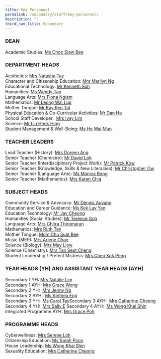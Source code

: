 ```yaml
---
title: Key Personnel
permalink: /secondary/staff/key-personnel/
description: ""
third_nav_title: Secondary
---
```



### DEAN

Academic Studies: [Ms Choo Siew Bee](mailto:choo_siew_bee@schools.gov.sg)

### DEPARTMENT HEADS

Aesthetics: [Mrs Natasha Tay](mailto:sophia_natasha_wei_junhao@schools.gov.sg)  
Character and Citizenship Education: [Mrs Marilyn Ng](mailto:lau_li-lin_marilyn@schools.gov.sg)  
Educational Technology: [Mr Kenneth Soh](mailto:soh_chen_wai_kenneth@schools.gov.sg)  
Humanities: [Ms Wendy Tan](mailto:wendy_li-_jin_tan@schools.gov.sg)  
Language Arts: [Mrs Fiona Ngiam](mailto:fiona_ngiam@schools.gov.sg)  
Mathematics: [Mr Leong Wai Lup](mailto:leong_wai_lup@schools.gov.sg)  
Mother Tongue: [Mr Kay Ren Tat](mailto:kay_ren_tat@schools.gov.sg)  
Physical Education & Co-Curricular Activities: [Mr Dan Ho](mailto:dan_ho@schools.gov.sg)  
School Staff Developer:  [Mrs Ivay Lim](mailto:tan_sin_yee_ivay@schools.gov.sg)  
Science: [Mr Liu Heok Hing](mailto:liu_heok_hing@schools.gov.sg)  
Student Management & Well-Being: [Ms Ho Wai Mun](mailto:ho_wai_mun@schools.gov.sg)

### TEACHER LEADERS

Lead Teacher (History): [Mrs Doreen Ang](mailto:lim_li_huang_doreen@schools.gov.sg)  
Senior Teacher (Chemistry): [Mr David Loh](mailto:loh_jee_yong_david@schools.gov.sg)  
Senior Teacher (Interdisciplinary Project Work): [Mr Patrick Kow](mailto:kow_eng_swee_patrick@schools.gov.sg)  
Senior Teacher (Knowledge, Skills & New Literacies): [Mr Christopher Ow](mailto:ow_chee_keong_christopher@schools.gov.sg)  
Senior Teacher (Language Arts): [Ms Monica Bong](mailto:monica_bong@schools.gov.sg)  
Senior Teacher (Mathematics): [Mrs Karen Chia](mailto:low_geok_lin_karen@schools.gov.sg)

### SUBJECT HEADS

Community Service & Advocacy: [Mr Dennis Auyang](mailto:auyang_seh_hon_dennis@schools.gov.sg)  
Education and Career Guidance: [Ms Kek Lay Yan](mailto:kek_lay_yan@schools.gov.sg)  
Education Technology: [Mr Jay Cheong](mailto:jay_cheong_han_wen@schools.gov.sg)  
Humanities (Social Studies): [Mr Terence Goh](mailto:goh_keng_lee_terence@mgs.sch.edu.sg)  
Language Arts: [](mailto:fiona_ngiam@mgs.sch.edu.sg)[Mrs Chitra Thirumaran](mailto:chitra_thirumaran@schools.gov.sg)  
Mathematics: [Mrs Ruth Tan](mailto:ruth_tan@schools.gov.sg)  
Mother Tongue: [Mdm Chu Suat Bee](mailto:chu_suat_bee@schools.gov.sg)  
Music (MEP): [Mrs Arlene Chan](mailto:low_siew_kheng_arlene@schools.gov.sg)  
Science (Biology): [Mrs May Liow](mailto:phua_poh_eng@schools.gov.sg)  
Science (Chemistry): [Mrs Tan Seot Cheng](mailto:lim_seot_cheng@schools.gov.sg)  
Student Leadership / Prefect Mistress: [Mrs Chen Kok Peng](mailto:chen_kok_peng@schools.gov.sg)

### YEAR HEADS (YH) AND ASSISTANT YEAR HEADS (AYH)

Secondary 1 YH: [Mrs Natalie Lim](mailto:natalie_chew@schools.gov.sg)  
Secondary 1 AYH: [Mrs Grace Wong](mailto:grace_yeo_hui_ling@schools.gov.sg)  
[](mailto:alethea_eng@mgs.sch.edu.sg)Secondary 2 YH:  [Mrs Jenny Ng](mailto:chng_sze_kuen@schools.gov.sg)  
Secondary 2 AYH:  [Ms Alethea Eng](mailto:xiu_ying_alethea_eng@schools.gov.sg)  
Secondary 3 YH:  [Ms Carol Tay](mailto:carol_tay_dan_guey@schools.gov.sg)Secondary 3 AYH:  [Mrs Catherine Cheong](mailto:catherine_cheong@schools.gov.sg)  
Secondary 4 YH:  [Mrs Sally E](mailto:pang_sally@schools.gov.sg) Secondary 4 AYH:  [Ms Wong Khai Shin](mailto:wong_khai_shin@schools.gov.sg)   
Integrated Programme AYH: [Mrs Grace Poh](mailto:grace_poh@schools.gov.sg)

### PROGRAMME HEADS

Cyberwellness: [Mrs Serene Loh](mailto:boo_serene@schools.gov.sg)  
Citizenship Education: [Ms Sarah Poon](mailto:janine_sarah_poon@schools.gov.sg)  
House Leadership: [Ms Wong Khai Shin](mailto:wong_khai_shin@schools.gov.sg)  
Sexuality Education: [Mrs Catherine Cheong](mailto:catherine_cheong@schools.gov.sg)